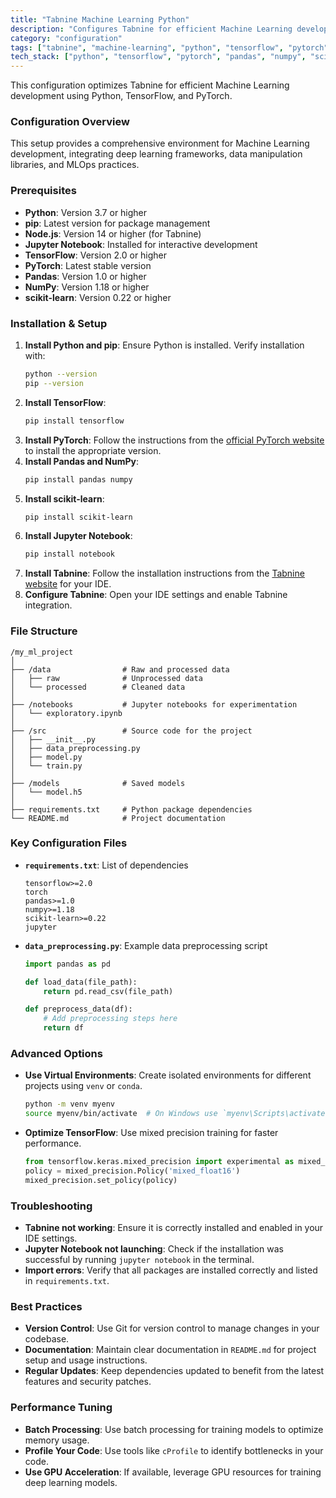 ```yaml
---
title: "Tabnine Machine Learning Python"
description: "Configures Tabnine for efficient Machine Learning development using Python, TensorFlow, and PyTorch."
category: "configuration"
tags: ["tabnine", "machine-learning", "python", "tensorflow", "pytorch", "data-science", "mlops", "jupyter"]
tech_stack: ["python", "tensorflow", "pytorch", "pandas", "numpy", "scikit-learn", "jupyter"]
---
```


This configuration optimizes Tabnine for efficient Machine Learning development using Python, TensorFlow, and PyTorch.

### Configuration Overview
This setup provides a comprehensive environment for Machine Learning development, integrating deep learning frameworks, data manipulation libraries, and MLOps practices.

### Prerequisites
- **Python**: Version 3.7 or higher
- **pip**: Latest version for package management
- **Node.js**: Version 14 or higher (for Tabnine)
- **Jupyter Notebook**: Installed for interactive development
- **TensorFlow**: Version 2.0 or higher
- **PyTorch**: Latest stable version
- **Pandas**: Version 1.0 or higher
- **NumPy**: Version 1.18 or higher
- **scikit-learn**: Version 0.22 or higher

### Installation & Setup
1. **Install Python and pip**: Ensure Python is installed. Verify installation with:
   ```bash
   python --version
   pip --version
   ```
2. **Install TensorFlow**:
   ```bash
   pip install tensorflow
   ```
3. **Install PyTorch**: Follow the instructions from the [official PyTorch website](https://pytorch.org/get-started/locally/) to install the appropriate version.
4. **Install Pandas and NumPy**:
   ```bash
   pip install pandas numpy
   ```
5. **Install scikit-learn**:
   ```bash
   pip install scikit-learn
   ```
6. **Install Jupyter Notebook**:
   ```bash
   pip install notebook
   ```
7. **Install Tabnine**: Follow the installation instructions from the [Tabnine website](https://www.tabnine.com/install) for your IDE.
8. **Configure Tabnine**: Open your IDE settings and enable Tabnine integration.

### File Structure
```
/my_ml_project
│
├── /data                # Raw and processed data
│   ├── raw              # Unprocessed data
│   └── processed        # Cleaned data
│
├── /notebooks           # Jupyter notebooks for experimentation
│   └── exploratory.ipynb
│
├── /src                 # Source code for the project
│   ├── __init__.py
│   ├── data_preprocessing.py
│   ├── model.py
│   └── train.py
│
├── /models              # Saved models
│   └── model.h5
│
├── requirements.txt     # Python package dependencies
└── README.md            # Project documentation
```

### Key Configuration Files
- **`requirements.txt`**: List of dependencies
  ```plaintext
  tensorflow>=2.0
  torch
  pandas>=1.0
  numpy>=1.18
  scikit-learn>=0.22
  jupyter
  ```
- **`data_preprocessing.py`**: Example data preprocessing script
  ```python
  import pandas as pd

  def load_data(file_path):
      return pd.read_csv(file_path)

  def preprocess_data(df):
      # Add preprocessing steps here
      return df
  ```

### Advanced Options
- **Use Virtual Environments**: Create isolated environments for different projects using `venv` or `conda`.
  ```bash
  python -m venv myenv
  source myenv/bin/activate  # On Windows use `myenv\Scripts\activate`
  ```
- **Optimize TensorFlow**: Use mixed precision training for faster performance.
  ```python
  from tensorflow.keras.mixed_precision import experimental as mixed_precision
  policy = mixed_precision.Policy('mixed_float16')
  mixed_precision.set_policy(policy)
  ```

### Troubleshooting
- **Tabnine not working**: Ensure it is correctly installed and enabled in your IDE settings.
- **Jupyter Notebook not launching**: Check if the installation was successful by running `jupyter notebook` in the terminal.
- **Import errors**: Verify that all packages are installed correctly and listed in `requirements.txt`.

### Best Practices
- **Version Control**: Use Git for version control to manage changes in your codebase.
- **Documentation**: Maintain clear documentation in `README.md` for project setup and usage instructions.
- **Regular Updates**: Keep dependencies updated to benefit from the latest features and security patches.

### Performance Tuning
- **Batch Processing**: Use batch processing for training models to optimize memory usage.
- **Profile Your Code**: Use tools like `cProfile` to identify bottlenecks in your code.
- **Use GPU Acceleration**: If available, leverage GPU resources for training deep learning models.